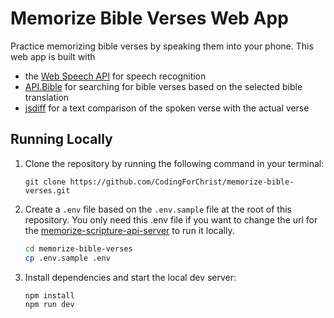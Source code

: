 # Memorize Bible Verses Web App

Practice memorizing bible verses by speaking them into your phone. This web app is built with

- the [Web Speech API](https://developer.mozilla.org/en-US/docs/Web/API/Web_Speech_API) for speech recognition
- [API.Bible](https://scripture.api.bible/) for searching for bible verses based on the selected bible translation
- [jsdiff](https://www.npmjs.com/package/diff) for a text comparison of the spoken verse with the actual verse

## Running Locally

1. Clone the repository by running the following command in your terminal:
   ```
   git clone https://github.com/CodingForChrist/memorize-bible-verses.git
   ```
2. Create a `.env` file based on the `.env.sample` file at the root of this repository. You only need this .env file if you want to change the url for the [memorize-scripture-api-server](https://github.com/CodingForChrist/memorize-scripture-api-server) to run it locally.

   ```bash
   cd memorize-bible-verses
   cp .env.sample .env
   ```

3. Install dependencies and start the local dev server:
   ```bash
   npm install
   npm run dev
   ```
